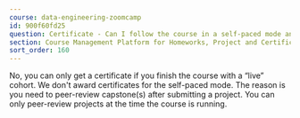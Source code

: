 ```yaml
---
course: data-engineering-zoomcamp
id: 900f60fd25
question: Certificate - Can I follow the course in a self-paced mode and get a certificate?
section: Course Management Platform for Homeworks, Project and Certificate
sort_order: 160
---
```


No, you can only get a certificate if you finish the course with a “live” cohort. We don't award certificates for the self-paced mode. The reason is you need to peer-review capstone(s) after submitting a project. You can only peer-review projects at the time the course is running.

